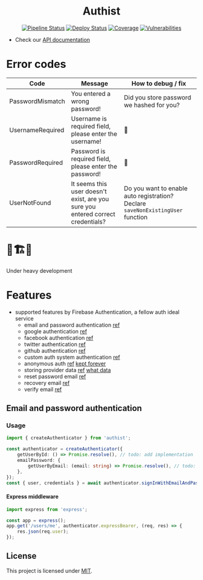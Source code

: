 <div align="center">


# Authist
[![Pipeline Status](https://github.com/AckeeCZ/authist/workflows/Pipeline/badge.svg)](https://github.com/AckeeCZ/authist/actions)
[![Deploy Status](https://github.com/AckeeCZ/authist/workflows/Deploy/badge.svg)](https://github.com/AckeeCZ/authist/actions)
[![Coverage](https://img.shields.io/codecov/c/github/AckeeCZ/authist?style=flat-square)](https://codecov.io/gh/AckeeCZ/authist)
[![Vulnerabilities](https://img.shields.io/snyk/vulnerabilities/github/AckeeCZ/authist.svg?style=flat-square)](https://snyk.io/test/github/AckeeCZ/authist?targetFile=package.json)

</div>

- Check our [API documentation](https://ackeecz.github.io/authist/)

# Error codes
| Code | Message | How to debug / fix |
|---|---|---|
| PasswordMismatch | You entered a wrong password! | Did you store password we hashed for you? |
| UsernameRequired | Username is required field, please enter the username! | :thinking: |
| PasswordRequired | Password is required field, please enter the password! | :thinking: |
| UserNotFound | It seems this user doesn't exist, are you sure you entered correct credentials? | Do you want to enable auto registration? Declare `saveNonExistingUser` function |

# 🚧🏗️🚧
Under heavy development

# Features
- supported features by Firebase Authentication, a fellow auth ideal service
    - email and password authentication [ref](https://firebase.google.com/docs/auth)
    - google authentication [ref](https://firebase.google.com/docs/auth)
    - facebook authentication [ref](https://firebase.google.com/docs/auth)
    - twitter authentication [ref](https://firebase.google.com/docs/auth)
    - github authentication [ref](https://firebase.google.com/docs/auth)
    - custom auth system authentication [ref](https://firebase.google.com/docs/auth)
    - anonymous auth [ref](https://firebase.google.com/docs/auth) [kept forever](https://stackoverflow.com/a/48776702/7224851)
    - storing provider data [ref](https://firebase.google.com/docs/auth/web/manage-users#get_a_users_provider-specific_profile_information) [what data](https://firebase.google.com/docs/reference/js/firebase.User#providerdata)
    - reset password email [ref](https://firebase.google.com/docs/auth/custom-email-handler)
    - recovery email [ref](https://firebase.google.com/docs/auth/custom-email-handler)
    - verify email [ref](https://firebase.google.com/docs/auth/custom-email-handler)

## Email and password authentication

### Usage

```typescript
import { createAuthenticator } from 'authist';

const authenticator = createAuthenticator({
    getUserById: () => Promise.resolve(), // todo: add implementation
    emailPassword: {
        getUserByEmail: (email: string) => Promise.resolve(), // todo: add implementation
    },
});
const { user, credentials } = await authenticator.signInWithEmailAndPassword(email, password);
```

#### Express middleware

```typescript
import express from 'express';

const app = express();
app.get('/users/me', authenticator.expressBearer, (req, res) => {
    res.json(req.user);
});
```

## License

This project is licensed under [MIT](./LICENSE).
